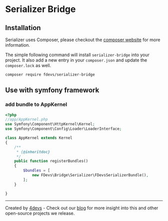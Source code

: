 Serializer Bridge
=================

## Installation
Serializer uses Composer, please checkout the [composer website](http://getcomposer.org) for more information.

The simple following command will install `serializer-bridge` into your project. It also add a new
entry in your `composer.json` and update the `composer.lock` as well.


```bash
composer require fdevs/serializer-bridge
```

## Use with symfony framework

### add bundle to AppKernel

```php
<?php
//app/AppKernel.php
use Symfony\Component\HttpKernel\Kernel;
use Symfony\Component\Config\Loader\LoaderInterface;

class AppKernel extends Kernel
{
    /**
     * {@inheritdoc}
     */
    public function registerBundles()
    {
        $bundles = [
            new FDevs\Bridge\Serializer\FDevsSerializerBundle(),
        ];
    }

}
```

---
Created by [4devs](http://4devs.pro/) - Check out our [blog](http://4devs.io/) for more insight into this and other open-source projects we release.
